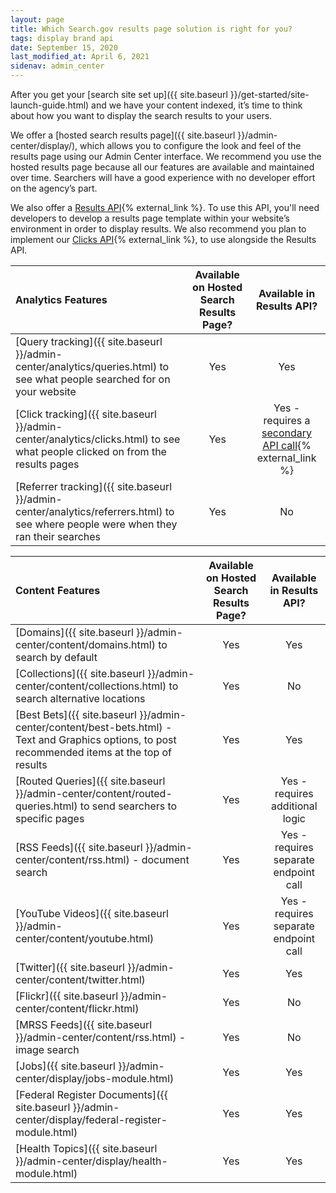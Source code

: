 ```yaml
---
layout: page
title: Which Search.gov results page solution is right for you?
tags: display brand api
date: September 15, 2020
last_modified_at: April 6, 2021
sidenav: admin_center
---
```


After you get your [search site set up]({{ site.baseurl }}/get-started/site-launch-guide.html) and we have your content indexed, it’s time to think about how you want to display the search results to your users.
 
We offer a [hosted search results page]({{ site.baseurl }}/admin-center/display/), which allows you to configure the look and feel of the results page using our Admin Center interface. We recommend you use the hosted results page because all our features are available and maintained over time. Searchers will have a good experience with no developer effort on the agency’s part.
 
We also offer a [Results API](https://open.gsa.gov/api/searchgov-results/){% external_link %}. To use this API, you'll need developers to develop a results page template within your website’s environment in order to display results. We also recommend you plan to implement our [Clicks API](https://open.gsa.gov/api/searchgov-clicks/){% external_link %}, to use alongside the Results API.

| Analytics Features | Available on Hosted Search Results Page? | Available in Results API? |
| :-- | :--: | :--: |
| [Query tracking]({{ site.baseurl }}/admin-center/analytics/queries.html) to see what people searched for on your website | Yes | Yes |
| [Click tracking]({{ site.baseurl }}/admin-center/analytics/clicks.html) to see what people clicked on from the results pages | Yes | Yes - requires a [secondary API call](https://open.gsa.gov/api/searchgov-clicks/){% external_link %} |
| [Referrer tracking]({{ site.baseurl }}/admin-center/analytics/referrers.html) to see where people were when they ran their searches | Yes | No |

| Content Features | Available on Hosted Search Results Page? | Available in Results API? |
| :-- | :--: | :--: |
| [Domains]({{ site.baseurl }}/admin-center/content/domains.html) to search by default | Yes | Yes |
| [Collections]({{ site.baseurl }}/admin-center/content/collections.html) to search alternative locations | Yes | No |
| [Best Bets]({{ site.baseurl }}/admin-center/content/best-bets.html) - Text and Graphics options, to post recommended items at the top of results | Yes | Yes |
| [Routed Queries]({{ site.baseurl }}/admin-center/content/routed-queries.html) to send searchers to specific pages | Yes | Yes - requires additional logic |
| [RSS Feeds]({{ site.baseurl }}/admin-center/content/rss.html) - document search | Yes | Yes - requires separate endpoint call |
| [YouTube Videos]({{ site.baseurl }}/admin-center/content/youtube.html) | Yes | Yes - requires separate endpoint call |
| [Twitter]({{ site.baseurl }}/admin-center/content/twitter.html) | Yes | Yes |
| [Flickr]({{ site.baseurl }}/admin-center/content/flickr.html) | Yes | No |
| [MRSS Feeds]({{ site.baseurl }}/admin-center/content/rss.html) - image search | Yes | No |
| [Jobs]({{ site.baseurl }}/admin-center/display/jobs-module.html) | Yes | Yes |
| [Federal Register Documents]({{ site.baseurl }}/admin-center/display/federal-register-module.html) | Yes | Yes |
| [Health Topics]({{ site.baseurl }}/admin-center/display/health-module.html) | Yes | Yes |